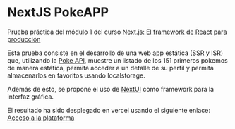 # NextJS PokeAPP

Prueba práctica del módulo 1 del curso [Next.js: El framework de React para producción](https://www.udemy.com/course/nextjs-fh/)

Esta prueba consiste en el desarrollo de una web app estática (SSR y ISR) que, utilizando la [Poke API](https://pokeapi.co), muestre un listado de los 151 primeros pokemos de manera estática, permita acceder a un detalle de su perfil y permita almacenarlos en favoritos usando localstorage.

Además de esto, se propone el uso de [NextUI](https://nextui.org) como framework para la interfaz gráfica.

El resultado ha sido desplegado en vercel usando el siguiente enlace:
[Acceso a la plataforma](https://next-poke-static.vercel.app/)
